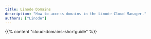 ```yaml
---
title: Linode Domains
description: "How to access domains in the Linode Cloud Manager."
authors: ["Linode"]
---
```


{{% content "cloud-domains-shortguide" %}}
